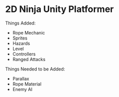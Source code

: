 # 2D Ninja Unity Platformer
Things Added:
- Rope Mechanic
- Sprites
- Hazards
- Level
- Controllers
- Ranged Attacks

Things Needed to be Added:
- Parallax
- Rope Material
- Enemy AI
